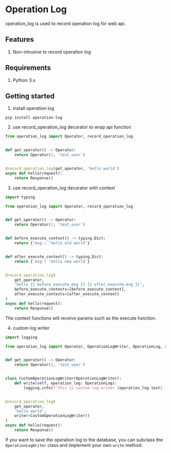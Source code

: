 # Operation Log

operation_log is used to record operation log for web api.

## Features

1. Non-intrusive to record operation log

## Requirements

1. Python 3.x

## Getting started

1. install operation log

```shell
pip install operation-log 
```

2. use record_operation_log decorator to wrap api function

```python
from operation_log import Operator, record_operation_log


def get_operator() -> Operator:
    return Operator(1, 'test_user')


@record_operation_log(get_operator, 'hello world')
async def hello(request):
    return Response()
```

3. use record_operation_log decorator with context

```python
import typing

from operation_log import Operator, record_operation_log


def get_operator() -> Operator:
    return Operator(1, 'test_user')


def before_execute_context() -> typing.Dict:
    return {'msg': 'hello old world'}


def after_execute_context() -> typing.Dict:
    return {'msg': 'hello new world'}


@record_operation_log(
    get_operator,
    'hello {{ before_execute.msg }} {{ after_execute.msg }}',
    before_execute_contexts=[before_execute_context],
    after_execute_contexts=[after_execute_context]
)
async def hello(request):
    return Response()
```

The context functions will receive params such as the execute function.

4. custom log writer

```python
import logging

from operation_log import Operator, OperationLogWriter, OperationLog, record_operation_log


def get_operator() -> Operator:
    return Operator(1, 'test_user')


class CustomOperationLogWriter(OperationLogWriter):
    def write(self, operation_log: OperationLog):
        logging.info(f'this is custom log writer {operation_log.text}')


@record_operation_log(
    get_operator,
    'hello world',
    writer=CustomOperationLogWriter()
)
async def hello(request):
    return Response()
```

If you want to save the operation log to the database, you can subclass the `OperationLogWriter` class and implement
your own `write` method.
